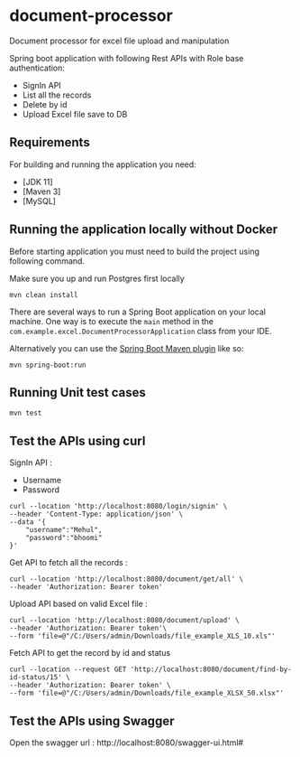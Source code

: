 # document-processor
Document processor for excel file upload and manipulation

Spring boot application with following  Rest APIs with Role base authentication:

- SignIn API
- List all the records
- Delete by id
- Upload Excel file save to DB

## Requirements

For building and running the application you need:

- [JDK 11]
- [Maven 3]
- [MySQL]


## Running the application locally without Docker

Before starting application you must need to build the project using following command.

Make sure you up and run Postgres first locally

```shell
mvn clean install
```

There are several ways to run a Spring Boot application on your local machine. One way is to execute the `main` method in the `com.example.excel.DocumentProcessorApplication` class from your IDE.


Alternatively you can use the [Spring Boot Maven plugin](https://docs.spring.io/spring-boot/docs/current/reference/html/build-tool-plugins-maven-plugin.html) like so:

```shell
mvn spring-boot:run
```

## Running Unit test cases

```shell
mvn test
```

## Test the APIs using curl

SignIn API :

- Username
- Password
  
```shell
curl --location 'http://localhost:8080/login/signin' \
--header 'Content-Type: application/json' \
--data '{
    "username":"Mehul",
    "password":"bhoomi"
}'
```

Get API to fetch all the records :

```shell
curl --location 'http://localhost:8080/document/get/all' \
--header 'Authorization: Bearer token'
```

Upload API based on valid Excel file :

```shell
curl --location 'http://localhost:8080/document/upload' \
--header 'Authorization: Bearer token'\
--form 'file=@"/C:/Users/admin/Downloads/file_example_XLS_10.xls"'
```

Fetch API to get the record by id and status

```shell
curl --location --request GET 'http://localhost:8080/document/find-by-id-status/15' \
--header 'Authorization: Bearer token' \
--form 'file=@"/C:/Users/admin/Downloads/file_example_XLSX_50.xlsx"'
```



## Test the APIs using Swagger

Open the swagger url : http://localhost:8080/swagger-ui.html#
